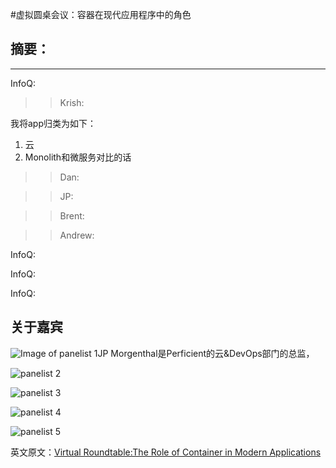 #虚拟圆桌会议：容器在现代应用程序中的角色 

## 摘要：


--------------------------------------------------


InfoQ:

>>Krish:

我将app归类为如下：

1. 云
2. Monolith和微服务对比的话





>>Dan:


>>JP:

>>Brent:

>>Andrew:




InfoQ: 

>>



InfoQ:
 
>>




InfoQ:
 
>>



## 关于嘉宾
![Image of panelist 1](http://cdn.infoq.com/statics_s2_20151125-0108-1/resource/articles/roundtable-containers-microservices/en/resources/morgenthal.jpg)JP Morgenthal是Perficient的云&DevOps部门的总监，

![panelist 2](http://cdn.infoq.com/statics_s2_20151125-0108-1/resource/articles/roundtable-containers-microservices/en/resources/smithurst.jpg)

![panelist 3](http://cdn.infoq.com/statics_s2_20151125-0108-1/resource/articles/roundtable-containers-microservices/en/resources/subramanian.png)


![panelist 4](http://cdn.infoq.com/statics_s2_20151125-0108-1/resource/articles/roundtable-containers-microservices/en/resources/turkenkopf.jpg)

![panelist 5](http://cdn.infoq.com/statics_s2_20151125-0108-1/resource/articles/roundtable-containers-microservices/en/resources/shafer.jpg)

英文原文：[Virtual Roundtable:The Role of Container in Modern Applications](http://www.infoq.com/articles/roundtable-containers-microservices)
